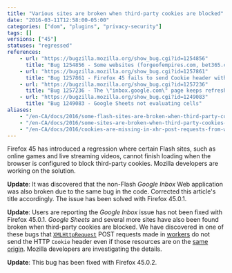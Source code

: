 ```yaml
---
title: "Various sites are broken when third-party cookies are blocked"
date: "2016-03-11T12:58:00-05:00"
categories: ["dom", "plugins", "privacy-security"]
tags: []
versions: ["45"]
statuses: "regressed"
references:
    - url: "https://bugzilla.mozilla.org/show_bug.cgi?id=1254856"
      title: "Bug 1254856 - Some websites (forgeofempires.com, bet365.com, inbox.google.com) can't finish loading with \"Accept third-party cookies: Never\" checked"
    - url: "https://bugzilla.mozilla.org/show_bug.cgi?id=1257861"
      title: "Bug 1257861 - Firefox 45 fails to send Cookie header with XHR post requests done from a web worker when third-party cookies are blocked"
    - url: "https://bugzilla.mozilla.org/show_bug.cgi?id=1257236"
      title: "Bug 1257236 - The \"inbox.google.com\" page keeps refreshing on and on with \"Accept third-party cookies: Never\" checked"
    - url: "https://bugzilla.mozilla.org/show_bug.cgi?id=1249083"
      title: "Bug 1249083 - Google Sheets not evaluating cells"
aliases:
    - "/en-CA/docs/2016/some-flash-sites-are-broken-when-third-party-cookies-are-blocked/"
    - "/en-CA/docs/2016/some-sites-are-broken-when-third-party-cookies-are-blocked/"
    - "/en-CA/docs/2016/cookies-are-missing-in-xhr-post-requests-from-workers-when-third-party-cookies-are-blocked/"
---
```

Firefox 45 has introduced a regression where certain Flash sites, such as online games and live streaming videos, cannot finish loading when the browser is configured to block third-party cookies. Mozilla developers are working on the solution.

**Update**: It was discovered that the non-Flash *Google Inbox* Web application was also broken due to the same bug in the code. Corrected this article's title accordingly. The issue has been solved with Firefox 45.0.1.

**Update**: Users are reporting the *Google Inbox* issue has not been fixed with Firefox 45.0.1. *Google Sheets* and several more sites have also been found broken when third-party cookies are blocked. We have discovered in one of these bugs that [`XMLHttpRequest`](https://developer.mozilla.org/docs/Web/API/XMLHttpRequest) POST requests made in [workers](https://developer.mozilla.org/docs/Web/API/Web_Workers_API/Using_web_workers) do not send the HTTP `Cookie` header even if those resources are on the [same origin](https://developer.mozilla.org/docs/Web/Security/Same-origin_policy). Mozilla developers are investigating the details.

**Update**: This bug has been fixed with Firefox 45.0.2.
